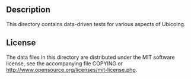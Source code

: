 Description
------------

This directory contains data-driven tests for various aspects of Ubicoing.

License
--------

The data files in this directory are distributed under the MIT software
license, see the accompanying file COPYING or
http://www.opensource.org/licenses/mit-license.php.

